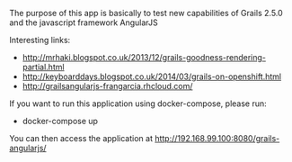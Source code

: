 The purpose of this app is basically to test new capabilities of Grails 2.5.0 and the javascript framework AngularJS

Interesting links:

* http://mrhaki.blogspot.co.uk/2013/12/grails-goodness-rendering-partial.html
* http://keyboarddays.blogspot.co.uk/2014/03/grails-on-openshift.html
* http://grailsangularjs-frangarcia.rhcloud.com/

If you want to run this application using docker-compose, please run:

* docker-compose up

You can then access the application at http://192.168.99.100:8080/grails-angularjs/
